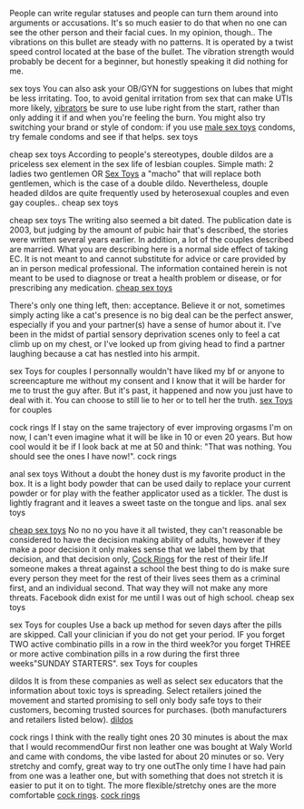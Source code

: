 People can write regular statuses and people can turn them around into
arguments or accusations. It's so much easier to do that when no one can
see the other person and their facial cues. In my opinion, though.. The
vibrations on this bullet are steady with no patterns. It is operated by
a twist speed control located at the base of the bullet. The vibration
strength would probably be decent for a beginner, but honestly speaking
it did nothing for me.

sex toys You can also ask your OB/GYN for suggestions on lubes that
might be less irritating. Too, to avoid genital irritation from sex that
can make UTIs more likely,
[vibrators](http://sturgisdevelopment.com/2013/08/babies-are-super-time-consuming/)
be sure to use lube right from the start, rather than only adding it if
and when you're feeling the burn. You might also try switching your
brand or style of condom: if you use [male sex
toys](http://freekurtis.com/well-i-do-and-it-gets-me-really-depressed-bc-i-hang-with-some/)
condoms, try female condoms and see if that helps. sex toys

cheap sex toys According to people's stereotypes, double dildos are a
priceless sex element in the sex life of lesbian couples. Simple math: 2
ladies two gentlemen OR [Sex
Toys](http://elyangdesign.com.au/the-only-time-guys-ask-for-help-or-advise-is-when-the-problem/)
a "macho" that will replace both gentlemen, which is the case of a
double dildo. Nevertheless, douple headed dildos are quite frequently
used by heterosexual couples and even gay couples.. cheap sex toys

cheap sex toys The writing also seemed a bit dated. The publication date
is 2003, but judging by the amount of pubic hair that's described, the
stories were written several years earlier. In addition, a lot of the
couples described are married. What you are describing here is a normal
side effect of taking EC. It is not meant to and cannot substitute for
advice or care provided by an in person medical professional. The
information contained herein is not meant to be used to diagnose or
treat a health problem or disease, or for prescribing any medication.
[cheap sex
toys](https://toshibavaprobe.wordpress.com/2013/12/02/if-other-people-are-involved-talk-and-plan-together/)

There's only one thing left, then: acceptance. Believe it or not,
sometimes simply acting like a cat's presence is no big deal can be the
perfect answer, especially if you and your partner(s) have a sense of
humor about it. I've been in the midst of partial sensory deprivation
scenes only to feel a cat climb up on my chest, or I've looked up from
giving head to find a partner laughing because a cat has nestled into
his armpit.

sex Toys for couples I personnally wouldn't have liked my bf or anyone
to screencapture me without my consent and I know that it will be harder
for me to trust the guy after. But it's past, it happened and now you
just have to deal with it. You can choose to still lie to her or to tell
her the truth. [sex
Toys](http://www.beautetellequelle.com/sex-toys-for-guys/) for couples

cock rings If I stay on the same trajectory of ever improving orgasms
I'm on now, I can't even imagine what it will be like in 10 or even 20
years. But how cool would it be if I look back at me at 50 and think:
"That was nothing. You should see the ones I have now\!". cock rings

anal sex toys Without a doubt the honey dust is my favorite product in
the box. It is a light body powder that can be used daily to replace
your current powder or for play with the feather applicator used as a
tickler. The dust is lightly fragrant and it leaves a sweet taste on the
tongue and lips. anal sex toys

[cheap sex
toys](http://swanseastormwbc.co.uk/2014/03/06/to-inquire-about-a-licence-to-reproduce-material/)
No no no you have it all twisted, they can't reasonable be considered to
have the decision making ability of adults, however if they make a poor
decision it only makes sense that we label them by that decision, and
that decision only, [Cock
Rings](http://articles.cia.pm/article.php?id=1879676) for the rest of
their life.If someone makes a threat against a school the best thing to
do is make sure every person they meet for the rest of their lives sees
them as a criminal first, and an individual second. That way they will
not make any more threats. Facebook didn exist for me until I was out of
high school. cheap sex toys

sex Toys for couples Use a back up method for seven days after the pills
are skipped. Call your clinician if you do not get your period. IF you
forget TWO active combinatio pills in a row in the third week?or you
forget THREE or more active combination pills in a row during the first
three weeks"SUNDAY STARTERS". sex Toys for couples

dildos It is from these companies as well as select sex educators that
the information about toxic toys is spreading. Select retailers joined
the movement and started promising to sell only body safe toys to their
customers, becoming trusted sources for purchases. (both manufacturers
and retailers listed below).
[dildos](http://carmenganora.cl/what-does-a-pussy-pump-do/)

cock rings I think with the really tight ones 20 30 minutes is about the
max that I would recommendOur first non leather one was bought at Waly
World and came with condoms, the vibe lasted for about 20 minutes or so.
Very stretchy and comfy, great way to try one outThe only time I have
had pain from one was a leather one, but with something that does not
stretch it is easier to put it on to tight. The more flexible/stretchy
ones are the more comfortable [cock
rings](http://carmenganora.cl/bondage-toys/).
[cock
rings](http://escudoweb.com/index.php/dermoid-cysts-are-usually-benign/)